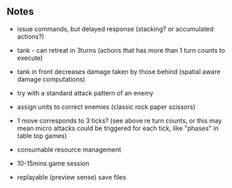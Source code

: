 ## Notes

- issue commands, but delayed response (stacking? or accumulated actions?)

- tank - can retreat in 3turns (actions that has more than 1 turn counts to execute)
- tank in front decreases damage taken by those behind (spatial aware damage computations)

- try with a standard attack pattern of an enemy

- assign units to correct enemies (classic rock paper scissors)

- 1 move corresponds to 3 ticks? (see above re turn counts, or this may mean micro attacks could be triggered for each tick, like "phases" in table top games)

- consumable resource management
- 10-15mins game session
- replayable (preview sense) save files
